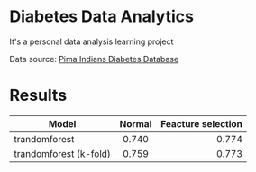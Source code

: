 # Diabetes Data Analytics

It's a personal data analysis learning project

Data source: [Pima Indians Diabetes Database](https://archive.ics.uci.edu/ml/datasets/pima+indians+diabetes)

# Results

| Model                     | Normal        | Feacture selection  |
| ------------------------- |:-------------:| -------------------:|
| trandomforest             | 0.740         |  0.774              |
| trandomforest (k-fold)    | 0.759         |  0.773              |
